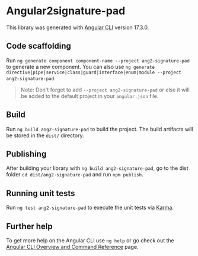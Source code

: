 # Angular2signature-pad

This library was generated with [Angular CLI](https://github.com/angular/angular-cli) version 17.3.0.

## Code scaffolding

Run `ng generate component component-name --project ang2-signature-pad` to generate a new component. You can also use `ng generate directive|pipe|service|class|guard|interface|enum|module --project ang2-signature-pad`.
> Note: Don't forget to add `--project ang2-signature-pad` or else it will be added to the default project in your `angular.json` file. 

## Build

Run `ng build ang2-signature-pad` to build the project. The build artifacts will be stored in the `dist/` directory.

## Publishing

After building your library with `ng build ang2-signature-pad`, go to the dist folder `cd dist/ang2-signature-pad` and run `npm publish`.

## Running unit tests

Run `ng test ang2-signature-pad` to execute the unit tests via [Karma](https://karma-runner.github.io).

## Further help

To get more help on the Angular CLI use `ng help` or go check out the [Angular CLI Overview and Command Reference](https://angular.io/cli) page.
